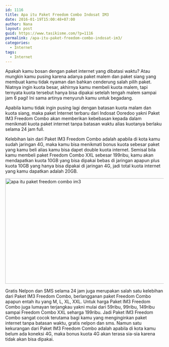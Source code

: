 ```yaml
---
id: 1116
title: Apa itu Paket Freedom Combo Indosat IM3
date: 2016-01-19T15:00:48+07:00
author: Nana
layout: post
guid: https://www.tasikisme.com/?p=1116
permalink: /apa-itu-paket-freedom-combo-indosat-im3/
categories:
  - Internet
tags:
  - Internet
---
```

Apakah kamu bosan dengan paket internet yang dibatasi waktu? Atau mungkin kamu pusing karena adanya paket malem dan paket siang yang membuat kamu tidak nyaman dan bahkan cenderung salah pilih paket. Niatnya ingin kuota besar, akhirnya kamu membeli kuota malem, tapi ternyata kuota tersebut hanya bisa dipakai setelah tengah malem sampai jam 6 pagi! Ini sama artinya menyuruh kamu untuk begadang.

Apabila kamu tidak ingin pusing lagi dengan batasan kuota malam dan kuota siang, maka paket Internet terbaru dari Indosat Ooredoo yakni Paket IM3 Freedom Combo akan memberikan kebebasan kepada dalam menikmati kuota paket internet tanpa batasan waktu alias kuotanya berlaku selama 24 jam full.

Kelebihan lain dari Paket IM3 Freedom Combo adalah apabila di kota kamu sudah jaringan 4G, maka kamu bisa menikmati bonus kuota sebesar paket yang kamu beli alias kamu bisa dapet double kuota internet. Semisal bila kamu membeli paket Freedom Combo XXL sebesar 199ribu, kamu akan mendapatkan kuota 10GB yang bisa dipakai bebas di jaringan apapun plus kuota 10GB yang hanya bisa dipakai di jaringan 4G, jadi total kuota internet yang kamu dapatkan adalah 20GB.

<img loading="lazy"  src="https://4.bp.blogspot.com/-bGsuM7rflzQ/Vp3s_27530I/AAAAAAAAH8Y/ANDOe-r5Wak/s1600/apa-itu-paket-freedom-combo.png" alt="apa itu paket freedom combo im3" width="650" height="334" /> 

Gratis Nelpon dan SMS selama 24 jam juga merupakan salah satu kelebihan dari Paket IM3 Freedom Combo, berlangganan paket Freedom Combo apapun entah itu yang M, L, XL, XXL. Untuk harga Paket IM3 Freedom Combo juga lumayan terjangkau yakni mulai dari 59ribu, 99ribu, 149ribu sampai Freedom Combo XXL seharga 199ribu. Jadi Paket IM3 Freedom Combo sangat cocok terutama bagi kamu yang menginginkan paket internet tanpa batasan waktu, gratis nelpon dan sms. Namun satu kekurangan dari Paket IM3 Freedom Combo adalah apabila di kota kamu belum ada koneksi 4G, maka bonus kuota 4G akan terasa sia-sia karena tidak akan bisa dipakai.